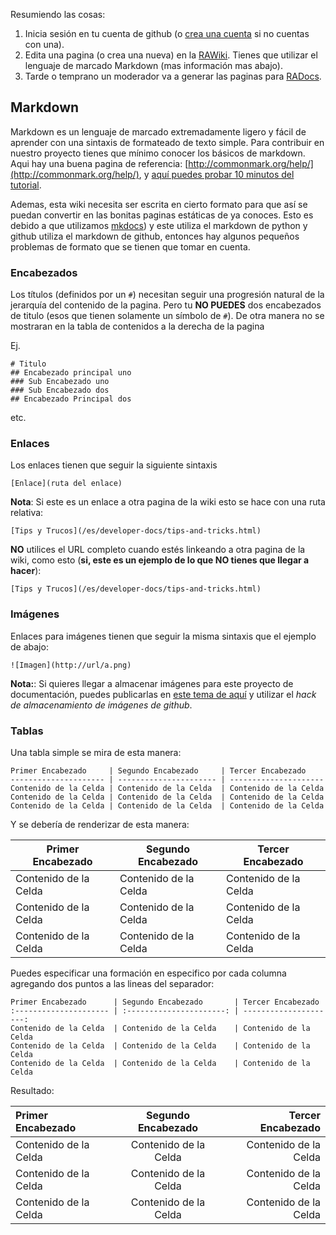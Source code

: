 Resumiendo las cosas:

1. Inicia sesión en tu cuenta de github (o [crea una cuenta](https://github.com/join) si no cuentas con una).
2. Edita una pagina (o crea una nueva) en la [RAWiki](https://github.com/RetroAchievements/docs/wiki/). Tienes que utilizar el lenguaje de marcado Markdown (mas información mas abajo).
3. Tarde o temprano un moderador va a generar las paginas para [RADocs](https://docs.retroachievements.org).

## Markdown

Markdown es un lenguaje de marcado extremadamente ligero y fácil de aprender con una sintaxis de formateado de texto simple. Para contribuir en nuestro proyecto tienes que mínimo conocer los básicos de markdown. Aqui hay una buena pagina de referencia: [http://commonmark.org/help/](http://commonmark.org/help/), y [aquí puedes probar 10 minutos del tutorial](http://commonmark.org/help/tutorial/).

Ademas, esta wiki necesita ser escrita en cierto formato para que así se puedan convertir en las bonitas paginas estáticas de ya conoces. Esto es debido a que utilizamos [mkdocs](http://www.mkdocs.org/)) y este utiliza el markdown de python y github utiliza el markdown de github, entonces hay algunos pequeños problemas de formato que se tienen que tomar en cuenta.

### Encabezados

Los títulos (definidos por un `#`) necesitan seguir una progresión natural de la jerarquía del contenido de la pagina. Pero tu **NO PUEDES** dos encabezados de titulo (esos que tienen solamente un símbolo de `#`). De otra manera no se mostraran en la tabla de contenidos a la derecha de la pagina

Ej.

```
# Titulo
## Encabezado principal uno
### Sub Encabezado uno
### Sub Encabezado dos
## Encabezado Principal dos
```

etc.

### Enlaces

Los enlaces tienen que seguir la siguiente sintaxis

```
[Enlace](ruta del enlace)
```

**Nota**: Si este es un enlace a otra pagina de la wiki esto se hace con una ruta relativa:

```
[Tips y Trucos](/es/developer-docs/tips-and-tricks.html)
```

**NO** utilices el URL completo cuando estés linkeando a otra pagina de la wiki, como esto (**si, este es un ejemplo de lo que NO tienes que llegar a hacer**):

```
[Tips y Trucos](/es/developer-docs/tips-and-tricks.html)
```

### Imágenes

Enlaces para imágenes tienen que seguir la misma sintaxis que el ejemplo de abajo:

```
![Imagen](http://url/a.png)
```

**Nota:**: Si quieres llegar a almacenar imágenes para este proyecto de documentación, puedes publicarlas en [este tema de aquí](https://github.com/RetroAchievements/docs/issues/1) y utilizar el _hack de almacenamiento de imágenes de github_.

### Tablas

Una tabla simple se mira de esta manera:

```
Primer Encabezado     | Segundo Encabezado     | Tercer Encabezado
--------------------- | ---------------------- | ---------------------
Contenido de la Celda | Contenido de la Celda  | Contenido de la Celda
Contenido de la Celda | Contenido de la Celda  | Contenido de la Celda
Contenido de la Celda | Contenido de la Celda  | Contenido de la Celda
```

Y se debería de renderizar de esta manera:

| Primer Encabezado     | Segundo Encabezado    | Tercer Encabezado     |
| --------------------- | --------------------- | --------------------- |
| Contenido de la Celda | Contenido de la Celda | Contenido de la Celda |
| Contenido de la Celda | Contenido de la Celda | Contenido de la Celda |
| Contenido de la Celda | Contenido de la Celda | Contenido de la Celda |

Puedes especificar una formación en especifico por cada columna agregando dos puntos a las lineas del separador:

```
Primer Encabezado      | Segundo Encabezado       | Tercer Encabezado
:--------------------- | :----------------------: | ---------------------:
Contenido de la Celda  | Contenido de la Celda    | Contenido de la Celda
Contenido de la Celda  | Contenido de la Celda    | Contenido de la Celda
Contenido de la Celda  | Contenido de la Celda    | Contenido de la Celda
```

Resultado:

| Primer Encabezado     |  Segundo Encabezado   |     Tercer Encabezado |
| :-------------------- | :-------------------: | --------------------: |
| Contenido de la Celda | Contenido de la Celda | Contenido de la Celda |
| Contenido de la Celda | Contenido de la Celda | Contenido de la Celda |
| Contenido de la Celda | Contenido de la Celda | Contenido de la Celda |
